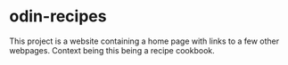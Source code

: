 # odin-recipes
This project is a website containing a home page with links to a few other webpages. Context being this being a recipe cookbook.